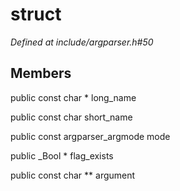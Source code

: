 # struct 

*Defined at include/argparser.h#50*

## Members

public const char * long_name

public const char short_name

public const argparser_argmode mode

public _Bool * flag_exists

public const char ** argument



